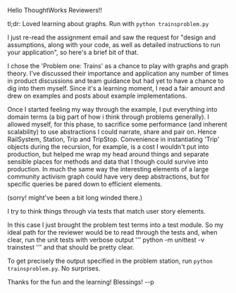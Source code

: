 Hello ThoughtWorks Reviewers!!

tl;dr:   Loved learning about graphs.  Run with ```python trainsproblem.py```

I just re-read the assignment email and saw the request for "design and
assumptions, along with your code, as well as detailed instructions to run your
application", so here's a brief bit of that.

I chose the 'Problem one: Trains' as a chance to play with graphs and graph
theory.  I've discussed their importance and application any number of times in
product discussions and team guidance but had yet to have a chance to dig into
them myself. Since it's a learning moment, I read a fair amount and drew on 
examples and posts about example implementations.

Once I started feeling my way through the example, I put everything into domain
terms (a big part of how i think through problems generally). I allowed myself,
for this phase, to sacrifice some performance (and inherent scalability) to use
abstractions I could narrate, share and pair on.  Hence RailSystem, Station,
Trip and TripStop.  Convenience in instantiating 'Trip' objects during the
recursion, for example, is a cost I wouldn't put into production, but helped me
wrap my head around things and separate sensible places for methods and data
that I though could survive into production.  In much the same way the
interesting elements of a large community activism graph could have very deep
abstractions, but for specific queries be pared down to efficient elements.

(sorry! might've been a bit long winded there.)

I try to think things through via tests that match user story elements.

In this case I just brought the problem test terms into a test module. So my
ideal path for the reviewer would be to read through the tests and, when clear,
run the unit tests with verbose output
'''
python -m unittest -v trainstest
'''
and that should be pretty clear.

To get precisely the output specified in the problem station, run 
```python trainsproblem.py```.  No surprises.

Thanks for the fun and the learning!  Blessings!
--p
